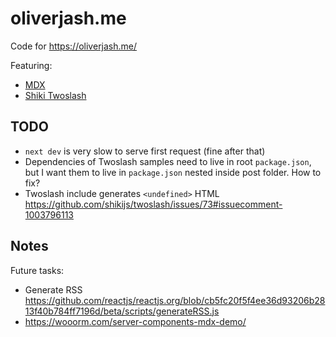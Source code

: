 # oliverjash.me

Code for https://oliverjash.me/

Featuring:

- [MDX](https://mdxjs.com/)
- [Shiki Twoslash](https://shikijs.github.io/twoslash/)

## TODO

- `next dev` is very slow to serve first request (fine after that)
- Dependencies of Twoslash samples need to live in root `package.json`, but I want them to live in `package.json` nested inside post folder. How to fix?
- Twoslash include generates `<undefined>` HTML https://github.com/shikijs/twoslash/issues/73#issuecomment-1003796113

## Notes

Future tasks:

- Generate RSS https://github.com/reactjs/reactjs.org/blob/cb5fc20f5f4ee36d93206b2813f40b784ff7196d/beta/scripts/generateRSS.js
- https://wooorm.com/server-components-mdx-demo/
